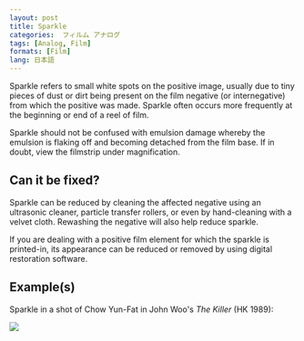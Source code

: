```yaml
---
layout: post
title: Sparkle
categories:  フィルム アナログ  
tags: [Analog, Film]
formats: [Film]
lang: 日本語
---
```


Sparkle refers to small white spots on the positive image, usually due to tiny pieces of dust or dirt being present on the film negative (or internegative) from which the positive was made. Sparkle often occurs more frequently at the beginning or end of a reel of film.

Sparkle should not be confused with emulsion damage whereby the emulsion is flaking off and becoming detached from the film base. If in doubt, view the filmstrip under magnification.

## Can it be fixed?

Sparkle can be reduced by cleaning the affected negative using an ultrasonic cleaner, particle transfer rollers, or even by hand-cleaning with a velvet cloth. Rewashing the negative will also help reduce sparkle.

If you are dealing with a positive film element for which the sparkle is printed-in, its appearance can be reduced or removed by using digital restoration software.

## Example(s)

Sparkle in a shot of Chow Yun-Fat in John Woo's _The Killer_ (HK 1989):

<img src="{{ site.baseurl }}/images/sparkle_TheKiller_1989.gif">
